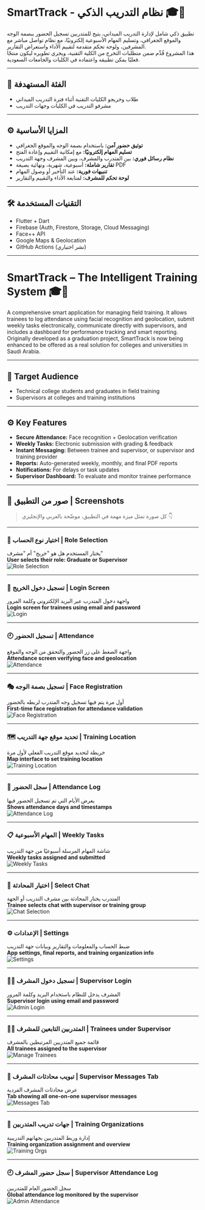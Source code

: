 # SmartTrack - نظام التدريب الذكي 🎓📍

تطبيق ذكي شامل لإدارة التدريب الميداني، يتيح للمتدربين تسجيل الحضور ببصمة الوجه والموقع الجغرافي، وتسليم المهام الأسبوعية إلكترونيًا، مع نظام تواصل مباشر مع المشرفين، ولوحة تحكم متقدمة لتقييم الأداء واستعراض التقارير.  
هذا المشروع قُدِّم ضمن متطلبات التخرج من الكلية التقنية، ويجري تطويره ليكون منتجًا فعليًا يمكن تطبيقه واعتماده في الكليات والجامعات السعودية.

---

## 🎯 الفئة المستهدفة

- طلاب وخريجو الكليات التقنية أثناء فترة التدريب الميداني  
- مشرفو التدريب في الكليات وجهات التدريب

---

## ⚙️ المزايا الأساسية

- **توثيق حضور آمن:** باستخدام بصمة الوجه والموقع الجغرافي  
- **تسليم المهام إلكترونيًا:** مع إمكانية التقييم وإعادة الفتح  
- **نظام رسائل فوري:** بين المتدرب والمشرف، وبين المشرف وجهة التدريب  
- **تقارير شاملة:** أسبوعية، شهرية، ونهائية بصيغة PDF  
- **تنبيهات فورية:** عند التأخير أو وصول المهام  
- **لوحة تحكم للمشرف:** لمتابعة الأداء والتقييم والتقارير

---

## 🛠️ التقنيات المستخدمة

- Flutter + Dart  
- Firebase (Auth, Firestore, Storage, Cloud Messaging)  
- Face++ API  
- Google Maps & Geolocation  
- GitHub Actions (نشر اختياري)

---

# SmartTrack – The Intelligent Training System 🎓📍

A comprehensive smart application for managing field training. It allows trainees to log attendance using facial recognition and geolocation, submit weekly tasks electronically, communicate directly with supervisors, and includes a dashboard for performance tracking and smart reporting.  
Originally developed as a graduation project, SmartTrack is now being enhanced to be offered as a real solution for colleges and universities in Saudi Arabia.

---

## 🎯 Target Audience

- Technical college students and graduates in field training  
- Supervisors at colleges and training institutions

---

## ⚙️ Key Features

- **Secure Attendance:** Face recognition + Geolocation verification  
- **Weekly Tasks:** Electronic submission with grading & feedback  
- **Instant Messaging:** Between trainee and supervisor, or supervisor and training provider  
- **Reports:** Auto-generated weekly, monthly, and final PDF reports  
- **Notifications:** For delays or task updates  
- **Supervisor Dashboard:** To evaluate and monitor trainee performance

---

## 📱 صور من التطبيق | Screenshots

> كل صورة تمثل ميزة مهمة في التطبيق، موضّحة بالعربي والإنجليزي 👇

---

### 🧾 اختيار نوع الحساب | Role Selection  
يختار المستخدم هل هو "خريج" أم "مشرف"  
**User selects their role: Graduate or Supervisor**  
![Role Selection](screenshots/role_selection_screen.jpg)

---

### 🔐 تسجيل دخول الخريج | Login Screen  
واجهة دخول المتدرب عبر البريد الإلكتروني وكلمة المرور  
**Login screen for trainees using email and password**  
![Login](screenshots/login_screen.jpg)

---

### 🕘 تسجيل الحضور | Attendance  
واجهة الضغط على زر الحضور والتحقق من الوجه والموقع  
**Attendance screen verifying face and geolocation**  
![Attendance](screenshots/attendance_screen.jpg)

---

### 🎭 تسجيل بصمة الوجه | Face Registration  
أول مرة يتم فيها تسجيل وجه المتدرب لربطه بالحضور  
**First-time face registration for attendance validation**  
![Face Registration](screenshots/face_registration_screen.jpg)

---

### 🗺️ تحديد موقع جهة التدريب | Training Location  
خريطة لتحديد موقع التدريب الفعلي لأول مرة  
**Map interface to set training location**  
![Training Location](screenshots/training_location_screen.jpg)

---

### 📅 سجل الحضور | Attendance Log  
يعرض الأيام التي تم تسجيل الحضور فيها  
**Shows attendance days and timestamps**  
![Attendance Log](screenshots/attendance_log_screen.jpg)

---

### 📋 المهام الأسبوعية | Weekly Tasks  
شاشة المهام المرسلة أسبوعيًا من جهة التدريب  
**Weekly tasks assigned and submitted**  
![Weekly Tasks](screenshots/weekly_task_screen.jpg)

---

### 💬 اختيار المحادثة | Select Chat  
المتدرب يختار المحادثة بين مشرف التدريب أو الجهة  
**Trainee selects chat with supervisor or training group**  
![Chat Selection](screenshots/chat_with_supervisor_screen.jpg)

---

### ⚙️ الإعدادات | Settings  
ضبط الحساب والمعلومات والتقارير وبيانات جهة التدريب  
**App settings, final reports, and training organization info**  
![Settings](screenshots/settings_screen.jpg)

---

### 👨‍💼 تسجيل دخول المشرف | Supervisor Login  
المشرف يدخل للنظام باستخدام البريد وكلمة المرور  
**Supervisor login using email and password**  
![Admin Login](screenshots/admin_login_screen.png)

---

### 🧑‍💼 المتدربين التابعين للمشرف | Trainees under Supervisor  
قائمة جميع المتدربين المرتبطين بالمشرف  
**All trainees assigned to the supervisor**  
![Manage Trainees](screenshots/admin_manage_trainees_screen.png)

---

### 💬 تبويب محادثات المشرف | Supervisor Messages Tab  
عرض محادثات المشرف الفردية  
**Tab showing all one-on-one supervisor messages**  
![Messages Tab](screenshots/admin_messages_tab.png)

---

### 🏢 جهات تدريب المتدربين | Training Organizations  
إدارة وربط المتدربين بجهاتهم التدريبية  
**Training organization assignment and overview**  
![Training Orgs](screenshots/admin_training_orgs_screen.png)

---

### 🕘 سجل حضور المشرف | Supervisor Attendance Log  
سجل الحضور العام للمتدربين  
**Global attendance log monitored by the supervisor**  
![Admin Attendance](screenshots/attendance_admin_screen.png)
